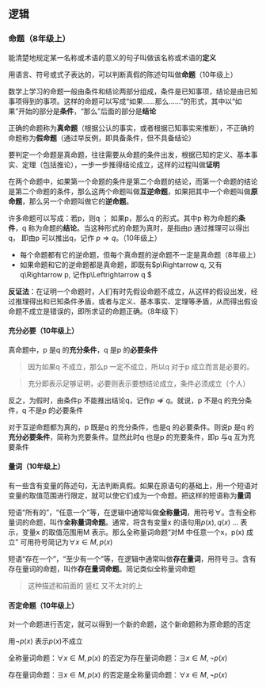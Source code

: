 ## 逻辑

### 命题（8年级上）

能清楚地规定某一名称或术语的意义的句子叫做该名称或术语的**定义**

用语言、符号或式子表达的，可以判断真假的陈述句叫做**命题**（10年级上）

数学上学习的命题一般由条件和结论两部分组成，条件是已知事项，结论是由已知事项得到的事项。这样的命题可以写成“如果……那么……”的形式，其中以“如果”开始的部分是**条件**，“那么”后面的部分是**结论**

正确的命题称为**真命题**（根据公认的事实，或者根据已知事实来推断），不正确的命题称为**假命题**（通过举反例，即具备条件，但不具备结论）

要判定一个命题是真命题，往往需要从命题的条件出发，根据已知的定义、基本事实、定理（包括推论），一步一步推得结论成立，这样的过程叫做**证明**



在两个命题中，如果第一个命题的条件是第二个命题的结论，而第一个命题的结论是第二个命题的条件，那么这两个命题叫做**互逆命题**，如果把其中一个命题叫做**原命题**，那么另一个命题叫做它的**逆命题**。

许多命题可以写成：若p，则q ； 如果p，那么q 的形式。其中p 称为命题的**条件**，q 称为命题的**结论**。当这种形式的命题为真时，是指由p 通过推理可以得出q， 即由p 可以推出q，记作 $p \Rightarrow q$。（10年级上）

- 每个命题都有它的逆命题，但每个真命题的逆命题不一定是真命题（8年级上）
- 如果命题和它的逆命题都是真命题，即既有$p\Rightarrow q, 又有q\Rightarrow p, 记作p\Leftrightarrow q $



**反证法**：在证明一个命题时，人们有时先假设命题不成立，从这样的假设出发，经过推理得出和已知条件矛盾，或者与定义、基本事实、定理等矛盾，从而得出假设命题不成立是错误的，即所求证的命题正确。（8年级下）

#### 充分必要（10年级上）

真命题中，p 是q 的**充分条件**，q 是p 的**必要条件**

> 因为如果q 不成立，那么p 一定不成立，所以q 对于p 成立而言是必要的。

> 充分即表示足够证明，必要则表示要想结论成立，条件必须成立（个人）

反之，为假时，由条件p 不能推出结论q，记作$p \nRightarrow q$。就说，p 不是q 的充分条件，q 不是p 的必要条件

对于互逆命题都为真的，p 既是q 的充分条件，也是q 的必要条件。则说p 是q 的**充分必要条件**，简称为充要条件。显然此时q 也是p 的充要条件，即p 与q 互为充要条件

#### 量词（10年级上）

有一些含有变量的陈述句，无法判断真假。如果在原语句的基础上，用一个短语对变量的取值范围进行限定，就可以使它们成为一个命题。把这样的短语称为**量词**

短语“所有的”，“任意一个”等，在逻辑中通常叫做**全称量词**，用符号$\forall$。含有全称量词的命题，叫作**全称量词命题**。通常，将含有变量x 的语句用$p(x),q(x)$ ... 表示，变量x 的取值范围用M 表示。那么全称量词命题“对M 中任意一个x，p(x) 成立” 可用符号简记为$\forall x\in M, p(x)$  

短语“存在一个”，“至少有一个”等，在逻辑中通常叫做**存在量词**，用符号$\exists$。含有存在量词的命题，叫作**存在量词命题**。简记类似全称量词命题

> 这种描述和前面的 竖杠 又不太对的上

#### 否定命题（10年级上）

对一个命题进行否定，就可以得到一个新的命题，这个新命题称为原命题的否定

用$\neg p(x)$ 表示$p(x)$不成立

全称量词命题：$\forall x\in M, p(x)$ 的否定为存在量词命题：$\exists x\in M, \neg p(x)$

存在量词命题：$\exists x\in M, p(x)$ 的否定是全称量词命题：$\forall x\in M,\neg p(x)$
